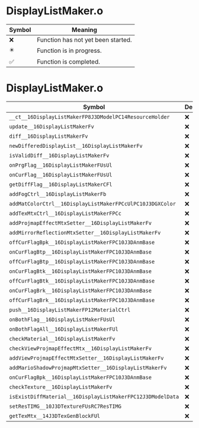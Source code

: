 # DisplayListMaker.o
| Symbol | Meaning 
| ------------- | ------------- 
| :x: | Function has not yet been started. 
| :eight_pointed_black_star: | Function is in progress. 
| :white_check_mark: | Function is completed. 


# DisplayListMaker.o
| Symbol | Decompiled? |
| ------------- | ------------- |
| `__ct__16DisplayListMakerFP8J3DModelPC14ResourceHolder` | :x: |
| `update__16DisplayListMakerFv` | :x: |
| `diff__16DisplayListMakerFv` | :x: |
| `newDifferedDisplayList__16DisplayListMakerFv` | :x: |
| `isValidDiff__16DisplayListMakerFv` | :x: |
| `onPrgFlag__16DisplayListMakerFUsUl` | :x: |
| `onCurFlag__16DisplayListMakerFUsUl` | :x: |
| `getDiffFlag__16DisplayListMakerCFl` | :x: |
| `addFogCtrl__16DisplayListMakerFb` | :x: |
| `addMatColorCtrl__16DisplayListMakerFPCcUlPC10J3DGXColor` | :x: |
| `addTexMtxCtrl__16DisplayListMakerFPCc` | :x: |
| `addProjmapEffectMtxSetter__16DisplayListMakerFv` | :x: |
| `addMirrorReflectionMtxSetter__16DisplayListMakerFv` | :x: |
| `offCurFlagBpk__16DisplayListMakerFPC10J3DAnmBase` | :x: |
| `onCurFlagBtp__16DisplayListMakerFPC10J3DAnmBase` | :x: |
| `offCurFlagBtp__16DisplayListMakerFPC10J3DAnmBase` | :x: |
| `onCurFlagBtk__16DisplayListMakerFPC10J3DAnmBase` | :x: |
| `offCurFlagBtk__16DisplayListMakerFPC10J3DAnmBase` | :x: |
| `onCurFlagBrk__16DisplayListMakerFPC10J3DAnmBase` | :x: |
| `offCurFlagBrk__16DisplayListMakerFPC10J3DAnmBase` | :x: |
| `push__16DisplayListMakerFP12MaterialCtrl` | :x: |
| `onBothFlag__16DisplayListMakerFUsUl` | :x: |
| `onBothFlagAll__16DisplayListMakerFUl` | :x: |
| `checkMaterial__16DisplayListMakerFv` | :x: |
| `checkViewProjmapEffectMtx__16DisplayListMakerFv` | :x: |
| `addViewProjmapEffectMtxSetter__16DisplayListMakerFv` | :x: |
| `addMarioShadowProjmapMtxSetter__16DisplayListMakerFv` | :x: |
| `onCurFlagBpk__16DisplayListMakerFPC10J3DAnmBase` | :x: |
| `checkTexture__16DisplayListMakerFv` | :x: |
| `isExistDiffMaterial__16DisplayListMakerFPC12J3DModelData` | :x: |
| `setResTIMG__10J3DTextureFUsRC7ResTIMG` | :x: |
| `getTexMtx__14J3DTexGenBlockFUl` | :x: |
